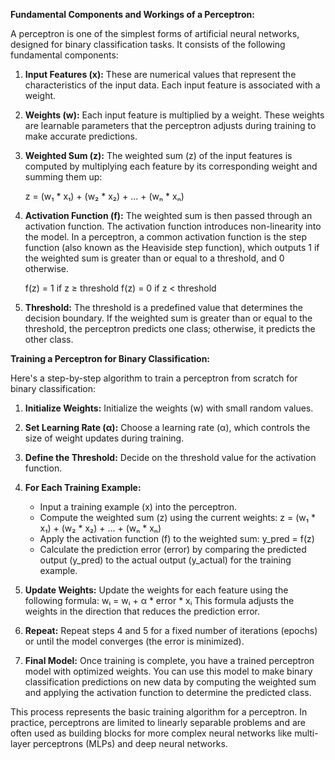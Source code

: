 **Fundamental Components and Workings of a Perceptron:**

A perceptron is one of the simplest forms of artificial neural networks, designed for binary classification tasks. It consists of the following fundamental components:

1. **Input Features (x):** These are numerical values that represent the characteristics of the input data. Each input feature is associated with a weight.

2. **Weights (w):** Each input feature is multiplied by a weight. These weights are learnable parameters that the perceptron adjusts during training to make accurate predictions.

3. **Weighted Sum (z):** The weighted sum (z) of the input features is computed by multiplying each feature by its corresponding weight and summing them up: 
   
   z = (w₁ * x₁) + (w₂ * x₂) + ... + (wₙ * xₙ)

4. **Activation Function (f):** The weighted sum is then passed through an activation function. The activation function introduces non-linearity into the model. In a perceptron, a common activation function is the step function (also known as the Heaviside step function), which outputs 1 if the weighted sum is greater than or equal to a threshold, and 0 otherwise.

   f(z) = 1 if z ≥ threshold
   f(z) = 0 if z < threshold

5. **Threshold:** The threshold is a predefined value that determines the decision boundary. If the weighted sum is greater than or equal to the threshold, the perceptron predicts one class; otherwise, it predicts the other class.

**Training a Perceptron for Binary Classification:**

Here's a step-by-step algorithm to train a perceptron from scratch for binary classification:

1. **Initialize Weights:** Initialize the weights (w) with small random values.

2. **Set Learning Rate (α):** Choose a learning rate (α), which controls the size of weight updates during training.

3. **Define the Threshold:** Decide on the threshold value for the activation function.

4. **For Each Training Example:**
   - Input a training example (x) into the perceptron.
   - Compute the weighted sum (z) using the current weights:
     z = (w₁ * x₁) + (w₂ * x₂) + ... + (wₙ * xₙ)
   - Apply the activation function (f) to the weighted sum:
     y_pred = f(z)
   - Calculate the prediction error (error) by comparing the predicted output (y_pred) to the actual output (y_actual) for the training example.

5. **Update Weights:** Update the weights for each feature using the following formula:
   wᵢ = wᵢ + α * error * xᵢ
   This formula adjusts the weights in the direction that reduces the prediction error.

6. **Repeat:** Repeat steps 4 and 5 for a fixed number of iterations (epochs) or until the model converges (the error is minimized).

7. **Final Model:** Once training is complete, you have a trained perceptron model with optimized weights. You can use this model to make binary classification predictions on new data by computing the weighted sum and applying the activation function to determine the predicted class.

This process represents the basic training algorithm for a perceptron. In practice, perceptrons are limited to linearly separable problems and are often used as building blocks for more complex neural networks like multi-layer perceptrons (MLPs) and deep neural networks.
